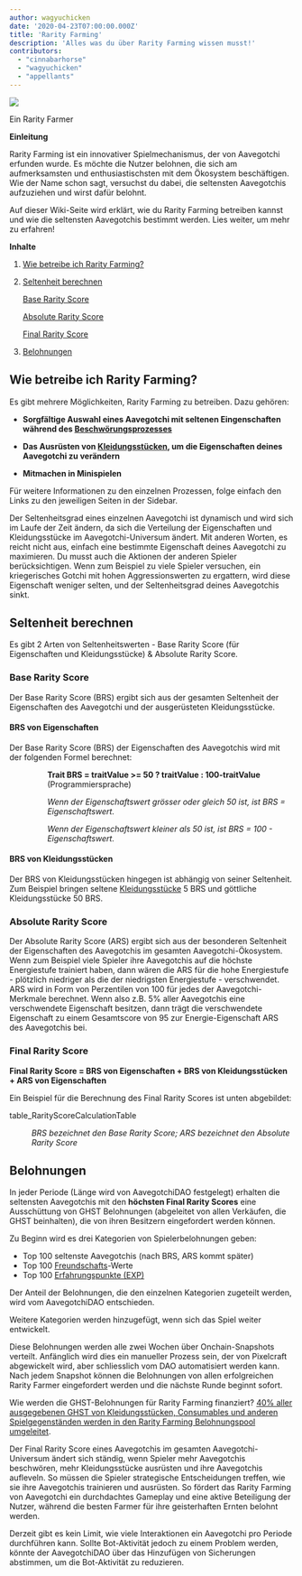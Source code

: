```yaml
---
author: wagyuchicken
date: '2020-04-23T07:00:00.000Z'
title: 'Rarity Farming'
description: 'Alles was du über Rarity Farming wissen musst!'
contributors:
  - "cinnabarhorse"
  - "wagyuchicken"
  - "appellants"
---
```


<div class="headerImageContainer">
<img class="headerImage" src="/rarity-farming/rarity-farming.png">
<p class="headerImageText">Ein Rarity Farmer</p>
</div>

**Einleitung**

Rarity Farming ist ein innovativer Spielmechanismus, der von Aavegotchi erfunden wurde. Es möchte die Nutzer belohnen, die sich am aufmerksamsten und enthusiastischsten mit dem Ökosystem beschäftigen. Wie der Name schon sagt, versuchst du dabei, die seltensten Aavegotchis aufzuziehen und wirst dafür belohnt.

Auf dieser Wiki-Seite wird erklärt, wie du Rarity Farming betreiben kannst und wie die seltensten Aavegotchis bestimmt werden. Lies weiter, um mehr zu erfahren!

<div class="contentsBox">

**Inhalte**

<ol>
<li><a href=#how-do-i-rarity-farm->Wie betreibe ich Rarity Farming?</a></p>
<li><a href=#calculating-rarity>Seltenheit berechnen</a></li>
<p><a href=#base-rarity-score>Base Rarity Score</a></p>
<p><a href=#absolute-rarity-score>Absolute Rarity Score</a></p>
<p> <a href=#final-rarity-score>Final Rarity Score</a></p>
<li><a href=#rewards>Belohnungen</a></li>
</ol>

</div>

## **Wie betreibe ich Rarity Farming?**
Es gibt mehrere Möglichkeiten, Rarity Farming zu betreiben. Dazu gehören:

* **Sorgfältige Auswahl eines Aavegotchi mit seltenen Eingenschaften während des [Beschwörungsprozesses](/portals)**

* **Das Ausrüsten von [Kleidungsstücken](/posts/wearables), um die Eigenschaften deines Aavegotchi zu verändern**

* **Mitmachen in Minispielen**

Für weitere Informationen zu den einzelnen Prozessen, folge einfach den Links zu den jeweiligen Seiten in der Sidebar.

Der Seltenheitsgrad eines einzelnen Aavegotchi ist dynamisch und wird sich im Laufe der Zeit ändern, da sich die Verteilung der Eigenschaften und Kleidungsstücke im Aavegotchi-Universum ändert. Mit anderen Worten, es reicht nicht aus, einfach eine bestimmte Eigenschaft deines Aavegotchi zu maximieren. Du musst auch die Aktionen der anderen Spieler berücksichtigen. Wenn zum Beispiel zu viele Spieler versuchen, ein kriegerisches Gotchi mit hohen Aggressionswerten zu ergattern, wird diese Eigenschaft weniger selten, und der Seltenheitsgrad deines Aavegotchis sinkt.

## **Seltenheit berechnen**

Es gibt 2 Arten von Seltenheitswerten - Base Rarity Score (für Eigenschaften und Kleidungsstücke) & Absolute Rarity Score.

### Base Rarity Score

Der Base Rarity Score (BRS) ergibt sich aus der gesamten Seltenheit der Eigenschaften des Aavegotchi und der ausgerüsteten Kleidungsstücke.

#### BRS von Eigenschaften

Der Base Rarity Score (BRS) der Eigenschaften des Aavegotchis wird mit der folgenden Formel berechnet:

<p style="margin-left: 4.8em"><b>Trait BRS = traitValue >= 50 ? traitValue : 100-traitValue </b> (Programmiersprache)</p> 
<p style="margin-left: 4.8em"><i>Wenn der Eigenschaftswert grösser oder gleich 50 ist, ist BRS = Eigenschaftswert. </i></p> 
<p style="margin-left: 4.8em"><i>Wenn der Eigenschaftswert kleiner als 50 ist, ist BRS = 100 - Eigenschaftswert. </i></p>

#### BRS von Kleidungsstücken

Der BRS von Kleidungsstücken hingegen ist abhängig von seiner Seltenheit. Zum Beispiel bringen seltene [Kleidungsstücke](https://wiki.aavegotchi.com/en/wearables) 5 BRS und göttliche Kleidungsstücke 50 BRS.

### Absolute Rarity Score

Der Absolute Rarity Score (ARS) ergibt sich aus der besonderen Seltenheit der Eigenschaften des Aavegotchis im gesamten Aavegotchi-Ökosystem. Wenn zum Beispiel viele Spieler ihre Aavegotchis auf die höchste Energiestufe trainiert haben, dann wären die ARS für die hohe Energiestufe - plötzlich niedriger als die der niedrigsten Energiestufe - verschwendet. ARS wird in Form von Perzentilen von 100 für jedes der Aavegotchi-Merkmale berechnet. Wenn also z.B. 5% aller Aavegotchis eine verschwendete Eigenschaft besitzen, dann trägt die verschwendete Eigenschaft zu einem Gesamtscore von 95 zur Energie-Eigenschaft ARS des Aavegotchis bei.

### Final Rarity Score

<b>Final Rarity Score = BRS von Eigenschaften + BRS von Kleidungsstücken + ARS von Eigenschaften</b>

Ein Beispiel für die Berechnung des Final Rarity Scores ist unten abgebildet:

table_RarityScoreCalculationTable
<p style="margin-left: 2.8em"><i>BRS bezeichnet den Base Rarity Score; ARS bezeichnet den Absolute Rarity Score</i></p>

## Belohnungen

In jeder Periode (Länge wird von AavegotchiDAO festgelegt) erhalten die seltensten Aavegotchis mit den **höchsten Final Rarity Scores** eine Ausschüttung von GHST Belohnungen (abgeleitet von allen Verkäufen, die GHST beinhalten), die von ihren Besitzern eingefordert werden können.

Zu Beginn wird es drei Kategorien von Spielerbelohnungen geben:
* Top 100 seltenste Aavegotchis (nach BRS, ARS kommt später)
* Top 100 [Freundschafts](/traits#kinship)-Werte
* Top 100 [Erfahrungspunkte (EXP)](/traits#experience)

Der Anteil der Belohnungen, die den einzelnen Kategorien zugeteilt werden, wird vom AavegotchiDAO entschieden.

Weitere Kategorien werden hinzugefügt, wenn sich das Spiel weiter entwickelt.

Diese Belohnungen werden alle zwei Wochen über Onchain-Snapshots verteilt. Anfänglich wird dies ein manueller Prozess sein, der von Pixelcraft abgewickelt wird, aber schliesslich vom DAO automatisiert werden kann. Nach jedem Snapshot können die Belohnungen von allen erfolgreichen Rarity Farmer eingefordert werden und die nächste Runde beginnt sofort.

Wie werden die GHST-Belohnungen für Rarity Farming finanziert? [40% aller ausgegebenen GHST von Kleidungsstücken, Consumables und anderen Spielgegenständen werden in den Rarity Farming Belohnungspool umgeleitet](https://aavegotchi.medium.com/rarity-farming-has-arrived-heres-how-to-play-1f1d3342dbc8).

Der Final Rarity Score eines Aavegotchis im gesamten Aavegotchi-Universum ändert sich ständig, wenn Spieler mehr Aavegotchis beschwören, mehr Kleidungsstücke ausrüsten und ihre Aavegotchis aufleveln. So müssen die Spieler strategische Entscheidungen treffen, wie sie ihre Aavegotchis trainieren und ausrüsten. So fördert das Rarity Farming von Aavegotchi ein durchdachtes Gameplay und eine aktive Beteiligung der Nutzer, während die besten Farmer für ihre geisterhaften Ernten belohnt werden.

Derzeit gibt es kein Limit, wie viele Interaktionen ein Aavegotchi pro Periode durchführen kann. Sollte Bot-Aktivität jedoch zu einem Problem werden, könnte der AavegotchiDAO über das Hinzufügen von Sicherungen abstimmen, um die Bot-Aktivität zu reduzieren.



